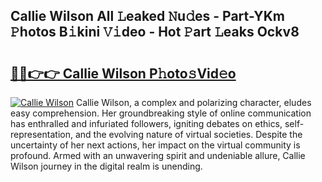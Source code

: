## Callie Wilson All 𝙻eaked 𝙽u𝚍es - Part-YKm 𝙿hotos B𝚒kini 𝚅𝚒deo - Hot 𝙿art 𝙻eaks Ockv8

# <h2><a href="http://ld59djq.urlbe.top/?page=Callie+Wilson">🔗🔗👉👉 Callie Wilson P𝚑oto𝚜Vid𝚎o</a></h2>

[![Callie Wilson](https://i.imgur.com/eBuTRDB.gif)](http://ld59djq.urlbe.top/?page=Callie+Wilson)
Callie Wilson, a complex and polarizing character, eludes easy comprehension. Her groundbreaking style of online communication has enthralled and infuriated followers, igniting debates on ethics, self-representation, and the evolving nature of virtual societies. Despite the uncertainty of her next actions, her impact on the virtual community is profound. Armed with an unwavering spirit and undeniable allure, Callie Wilson journey in the digital realm is unending.
